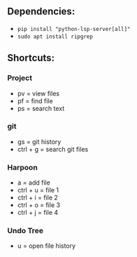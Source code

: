 
## Dependencies:
- ```pip install "python-lsp-server[all]"```
- ```sudo apt install ripgrep```

## Shortcuts:
### Project
- <space> pv = view files
- <space> pf = find file
- <space> ps = search text

### git
- <space> gs = git history
- ctrl + g = search git files

### Harpoon
- <space> a = add file
- ctrl + u = file 1
- ctrl + i = file 2
- ctrl + o = file 3
- ctrl + j = file 4

### Undo Tree
- <space> u = open file history
